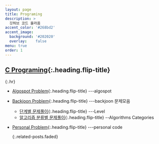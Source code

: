 ```yaml
---
layout: page
title: Programing
description: >
  깃허브 코드 올라옴
accent_color: '#268bd2'
accent_image:
  background: '#202020'
  overlay:    false
menu: true
order: 1
---
```


## [C Programing]{:.heading.flip-title}

{:.hr}

* [Algospot Problem]{:.heading.flip-title} ---algospot

* [Backjoon Problem]{:.heading.flip-title} ---backjoon 문제모음

  * [단계별 문제풀이]{:.heading.flip-title}  ---Level
  * [알고리즘 분류별 문제풀이]{:.heading.flip-title} --Algorithms Categories

* [Personal Problem]{:.heading.flip-title}  ---personal code

  {:.related-posts.faded}







[C Programing]: C_code.md

[Algospot Problem]: /_featured_categories/algospot/algospot.md

[단계별 문제풀이]: /tag/backjoon/backjoon/backjoon-level/

[알고리즘 분류별 문제풀이]: /tag/backjoon/backjoon/backjoon-classification/

[Personal Problem]: ../_featured_categories/personalcode/personalcode.md
[Backjoon Problem]: /category/backjoon-category

